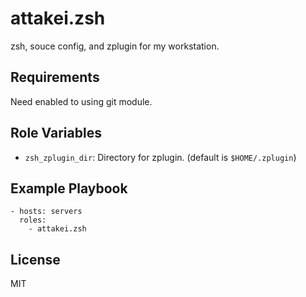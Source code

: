 # attakei.zsh

zsh, souce config, and zplugin for my workstation.

## Requirements

Need enabled to using git module.

## Role Variables

- `zsh_zplugin_dir`: Directory for zplugin. (default is `$HOME/.zplugin`) 

## Example Playbook

```
- hosts: servers
  roles:
    - attakei.zsh
```

## License

MIT
